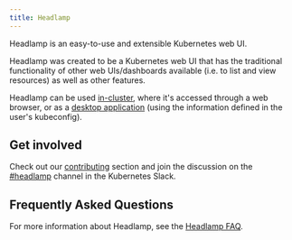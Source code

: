 ```yaml
---
title: Headlamp
---
```


Headlamp is an easy-to-use and extensible Kubernetes web UI.

Headlamp was created to be a Kubernetes web UI that has the traditional functionality of other
web UIs/dashboards available (i.e. to list and view resources) as well as other features.

Headlamp can be used [in-cluster](./installation/in-cluster), where it's accessed through a web browser,
or as a [desktop application](./installation/desktop) (using the information defined in the user's
kubeconfig).

## Get involved

Check out our [contributing](./contributing.md) section and join the
discussion on the
[#headlamp](https://kubernetes.slack.com/messages/headlamp) channel
in the Kubernetes Slack.

## Frequently Asked Questions

For more information about Headlamp, see the [Headlamp FAQ](./faq.md).
